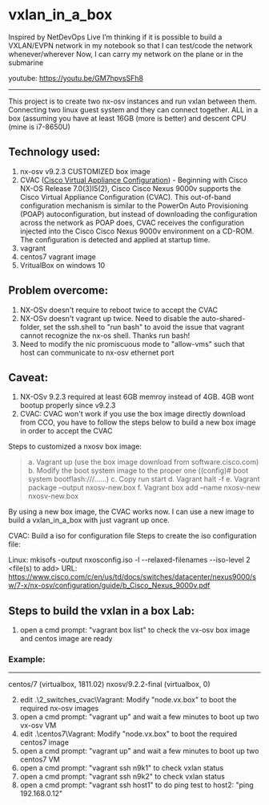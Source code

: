 # vxlan_in_a_box

Inspired by NetDevOps Live
I’m thinking if it is possible to build a VXLAN/EVPN network in my notebook so that I can test/code the network whenever/wherever
Now, I can carry my network on the plane or in the submarine

youtube: https://youtu.be/GM7hpvsSFh8

***************************************************
This project is to create two nx-osv instances and run vxlan between them. Connecting two linux guest system and they can connect together.
ALL in a box (assuming you have at least 16GB (more is better) and descent CPU (mine is i7-8650U)


## Technology used:
1. nx-osv v9.2.3 CUSTOMIZED box image
2. CVAC ([Cisco Virtual Appliance Configuration](https://www.cisco.com/c/en/us/td/docs/switches/datacenter/nexus9000/sw/7-x/nx-osv/configuration/guide/b_Cisco_Nexus_9000v/b_Cisco_Nexus_9000v_chapter_011.html)) - Beginning with Cisco NX-OS Release 7.0(3)I5(2), Cisco Cisco Nexus 9000v supports the Cisco Virtual Appliance Configuration (CVAC). This out-of-band configuration mechanism is similar to the PowerOn Auto Provisioning (POAP) autoconfiguration, but instead of downloading the configuration across the network as POAP does, CVAC receives the configuration injected into the Cisco Cisco Nexus 9000v environment on a CD-ROM. The configuration is detected and applied at startup time. 
3. vagrant
4. centos7 vagrant image
5. VritualBox on windows 10

## Problem overcome:
1. NX-OSv doesn't require to reboot twice to accept the CVAC
2. NX-OSv doesn't vagrant up twice. Need to disable the auto-shared-folder, set the ssh.shell to "run bash" to avoid the issue that vagrant cannot recognize the nx-os shell. Thanks run bash!
3. Need to modify the nic promiscuous mode to "allow-vms" such that host can communicate to nx-osv ethernet port

## Caveat:
1. NX-OSv 9.2.3 required at least 6GB memroy instead of 4GB. 4GB wont bootup properly since v9.2.3
2. CVAC: CVAC won't work if you use the box image directly download from CCO, you have to follow the steps below to build a new box image in order to accept the CVAC

  Steps to customized a nxosv box image:
    
>    a.	Vagrant up (use the box image download from software.cisco.com)    
>    b.	Modify the boot system image to the proper one ((config)# boot system bootflash:///……)
>    c.	Copy run start
>    d.	Vagrant halt -f
>    e.	Vagrant package –output nxosv-new.box
>    f.	Vagrant box add –name nxosv-new nxosv-new.box
    
 
By using a new box image, the CVAC works now.
I can use a new image to build a vxlan_in_a_box with just vagrant up once.

CVAC: Build a iso for configuration file
  Steps to create the iso configuration file:

  Linux: mkisofs -output nxosconfig.iso -l --relaxed-filenames --iso-level 2 <file(s) to add>
URL: https://www.cisco.com/c/en/us/td/docs/switches/datacenter/nexus9000/sw/7-x/nx-osv/configuration/guide/b_Cisco_Nexus_9000v.pdf

## Steps to build the vxlan in a box Lab:

   1. open a cmd prompt: "vagrant box list" to check the vx-osv box image and centos image are ready

### Example:
-----------------------
centos/7                        (virtualbox, 1811.02)
nxosv/9.2.2-final               (virtualbox, 0)

   2. edit .\2_switches_cvac\Vagrant: Modify "node.vx.box" to boot the required nx-osv images
   3. open a cmd prompt: "vagrant up" and wait a few minutes to boot up two vx-osv VM
   4. edit .\centos7\Vagrant: Modify "node.vx.box" to boot the required centos7 image
   5. open a cmd prompt: "vagrant up" and wait a few minutes to boot up two centos7 VM
   6. open a cmd prompt: "vagrant ssh n9k1" to check vxlan status
   7. open a cmd prompt: "vagrant ssh n9k2" to check vxlan status
   8. open a cmd prompt: "vagrant ssh host1" to do ping test to host2: "ping 192.168.0.12"

